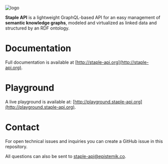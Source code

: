 ![logo](https://github.com/epistemik-co/staple-api/blob/gh-pages/favicon-transparent.png)

**Staple API** is a lightweight GraphQL-based API for an easy management of **semantic knowledge graphs**, modeled and virtualized as linked data and structured by an RDF ontology. 

# Documentation
Full documentation is available at [http://staple-api.org](http://staple-api.org).

# Playground
A live playground is available at: [http://playground.staple-api.org](http://playground.staple-api.org).

# Contact

For open technical issues and inquiries you can create a GitHub issue in this repository. 

All questions can also be sent to [staple-api@epistemik.co](staple-api@epistemik.co).
